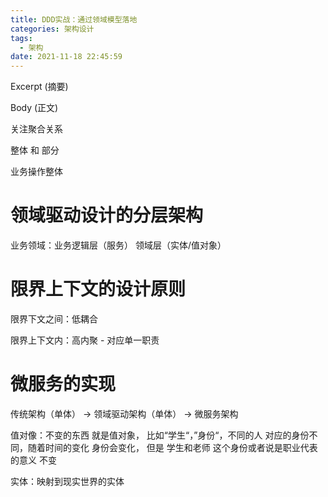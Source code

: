```yaml
---
title: DDD实战：通过领域模型落地
categories: 架构设计
tags:
  - 架构
date: 2021-11-18 22:45:59
---
```


Excerpt (摘要)

<!-- more -->

Body (正文)



关注聚合关系

整体 和 部分

业务操作整体



# 领域驱动设计的分层架构

业务领域：业务逻辑层（服务）
                    领域层（实体/值对象）



# 限界上下文的设计原则

限界下文之间：低耦合

限界上下文内：高内聚  -  对应单一职责



# 微服务的实现

传统架构（单体）  ->  领域驱动架构（单体） -> 微服务架构





值对像：不变的东西 就是值对象，  比如“学生“，”身份“，不同的人 对应的身份不同，随着时间的变化 身份会变化， 但是 学生和老师 这个身份或者说是职业代表的意义 不变

实体：映射到现实世界的实体
  
